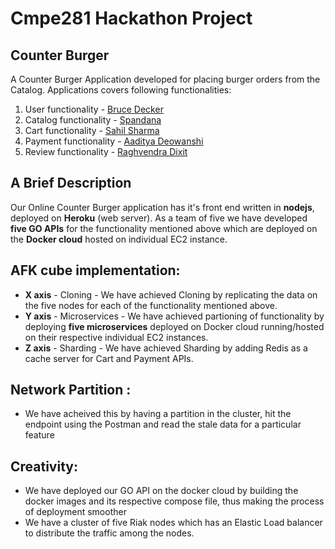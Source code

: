 # Cmpe281 Hackathon Project

## Counter Burger
A Counter Burger Application developed for placing burger orders from the Catalog. Applications covers following functionalities:

1. User functionality    - [Bruce Decker](https://github.com/Bruce-Decker)
2. Catalog functionality - [Spandana](https://github.com/spandana7)
3. Cart functionality    - [Sahil Sharma](https://github.com/Sahil12S)
4. Payment functionality - [Aaditya Deowanshi](https://github.com/iamdeowanshi)
5. Review functionality  - [Raghvendra Dixit](https://github.com/raghvendra1218)

## A Brief Description
Our Online Counter Burger application has it's front end written in **nodejs**, deployed on **Heroku** (web server). As a team of five we have developed **five GO APIs** for the functionality mentioned above which are deployed on the **Docker cloud** hosted on individual EC2 instance.  

## AFK cube implementation:
* **X axis** - Cloning - We have achieved Cloning by replicating the data on the five nodes for each of the functionality mentioned above.  
* **Y axis** - Microservices - We have achieved partioning of functionality by deploying **five microservices** deployed on Docker cloud running/hosted on their respective individual EC2 instances.
* **Z axis** - Sharding - We have achieved Sharding by adding Redis as a cache server for Cart and Payment APIs.  

## Network Partition : 
* We have acheived this by having a partition in the cluster, hit the endpoint using the Postman and read the stale data for a particular feature

## Creativity:
* We have deployed our GO API on the docker cloud by building the docker images and its respective compose file, thus making the process of deployment smoother
* We have a cluster of five Riak nodes which has an Elastic Load balancer to distribute the traffic among the nodes.  
